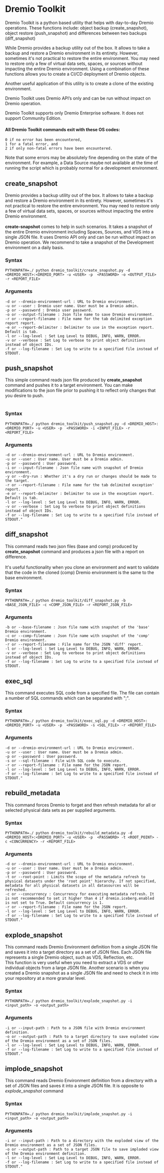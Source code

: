 # Dremio Toolkit

Dremio Toolkit is a python based utility that helps with day-to-day Dremio operations.  These functions include: object backup (create_snapshot), object restore (push_snapshot) and differences between two backups (diff_snapshot)

While Dremio provides a backup utility out of the box. It allows to take a backup and restore a Dremio environment in its entirety. However, sometimes it's not practical to restore the entire environment. You may need to restore only a few of virtual data sets, spaces, or sources without impacting the entire Dremio environment.  Using a combination of these functions allows you to create a CI/CD deployment of Dremio objects.

Another useful application of this utility is to create a clone of the existing environment.

Dremio Toolkit uses Dremio API’s only and can be run without impact on Dremio operation.

Dremio Toolkit supports only Dremio Enterprise software. It does not support Community Edition.

#### All Dremio Toolkit commands exit with these OS codes:
    0 if no error has been encountered, 
    1 for a fatal error, and 
    2 if only non-fatal errors have been encountered.
Note that some errors may be absolutely fine depending on the state of the environment. For example, a Data Source maybe not available at the time of running the script which is probably normal for a development environment.

## create_snapshot

Dremio provides a backup utility out of the box. 
It allows to take a backup and restore a Dremio environment in its entirety. 
However, sometimes it's not practical to restore the entire environment. 
You may need to restore only a few of virtual data sets, spaces, or sources without impacting the entire Dremio environment. 
<br><br>
<b>create-snapshot</b> comes to help in such scenarios. It takes a snapshot of the entire Dremio environment including Spaces, Sources, and VDS into a single JSON file. It uses Dremio API only and can be run without impact on Dremio operation.
We recommend to take a snapshot of the Development environment on a daily basis.

### Syntax
```commandline
PYTHONPATH=./ python dremio_toolkit/create_snapshot.py -d <DREMIO_HOST>:<DREMIO_PORT> -u <USER> -p  <PASSWORD> -o <OUTPUT_FILE> -r <REPORT_FILE>
```

### Arguments
    -d or --dremio-environment-url : URL to Dremio environment.
    -u or --user : Dremio user name. User must be a Dremio admin.
    -p or --password : Dremio user password.
    -o or --output-filename : Json file name to save Dremio environment.
    -r or --report-filename : File name for the tab delimited exception report report.
    -e or --report-delimiter : Delimiter to use in the exception report. Default is tab.
    -l or --log-level : Set Log Level to DEBUG, INFO, WARN, ERROR.
    -v or --verbose : Set Log to verbose to print object definitions instead of object IDs.
    -f or --log-filename : Set Log to write to a specified file instead of STDOUT.


## push_snapshot

This simple command reads json file produced by <b>create_snapshot</b> command and pushes it to a target environment. You can make modifications to the json file prior to pushing it to reflect only changes that you desire to push.
<br><br>

### Syntax
```commandline
PYTHONPATH=./ python dremio_toolkit/push_snapshot.py -d <DREMIO_HOST>:<DREMIO_PORT> -u <USER> -p  <PASSWORD> -i <INPUT_FILE> -r <REPORT_FILE>
```

### Arguments
    -d or --dremio-environment-url : URL to Dremio environment.
    -u or --user : User name. User must be a Dremio admin.
    -p or --password : User password.
    -i or --input-filename : Json file name with snapshot of Dremio environment.
    -y or --dry-run : Whether it's a dry run or changes should be made to the target.
    -r or --report-filename : File name for the tab delimited exception' report.
    -e or --report-delimiter : Delimiter to use in the exception report. Default is tab.
    -l or --log-level : Set Log Level to DEBUG, INFO, WARN, ERROR.
    -v or --verbose : Set Log to verbose to print object definitions instead of object IDs.
    -f or --log-filename : Set Log to write to a specified file instead of STDOUT."


## diff_snapshot

This  command reads two json files (base and comp) produced by <b>create_snapshot</b> command and produces a json file with a report on difference. 
<br><br>It's useful functionality when you clone an environment and want to validate that the code in the cloned (comp) Dremio environment is the same to the base environment.

### Syntax
```commandline
PYTHONPATH=./ python dremio_toolkit/diff_snapshot.py -b <BASE_JSON_FILE> -c <COMP_JSON_FILE> -r <REPORT_JSON_FILE>
```
 
### Arguments

    -b or --base-filename : Json file name with snapshot of the 'base' Dremio environment.
    -c or --comp-filename : Json file name with snapshot of the 'comp' Dremio environment.
    -r or --report-filename : File name for the JSON 'diff' report.
    -l or --log-level : Set Log Level to DEBUG, INFO, WARN, ERROR.
    -v or --verbose : Set Log to verbose to print object definitions instead of object IDs.
    -f or --log-filename : Set Log to write to a specified file instead of STDOUT.

## exec_sql

This  command executes SQL code from a specified file. The file can contain a number of SQL commands which can be separated with ";". 

### Syntax
```commandline
PYTHONPATH=./ python dremio_toolkit/exec_sql.py -d <DREMIO_HOST>:<DREMIO_PORT> -u <USER> -p  <PASSWORD> -s <SQL_FILE> -r <REPORT_FILE>
```
 
### Arguments

    -d or --dremio-environment-url : URL to Dremio environment.
    -u or --user : User name. User must be a Dremio admin.
    -p or --password : User password.
    -s or --sql-filename : File with SQL code to execute.
    -r or --report-filename : File name for the JSON report.
    -l or --log-level : Set Log Level to DEBUG, INFO, WARN, ERROR.
    -f or --log-filename : Set Log to write to a specified file instead of STDOUT."


## rebuild_metadata

This command forces Dremio to forget and then refresh metadata for all or selected physical data sets as per supplied arguments. 

### Syntax
```commandline
PYTHONPATH=./ python dremio_toolkit/rebuild_metadata.py -d <DREMIO_HOST>:<DREMIO_PORT> -u <USER> -p  <PASSWORD> -t <ROOT_POINT> -c <CONCURRENCY> -r <REPORT_FILE>
```
 
### Arguments

    -d or --dremio-environment-url : URL to Dremio environment.
    -u or --user : User name. User must be a Dremio admin.
    -p or --password : User password.
    -t or --root-point : Limits the scope of the metadata refresh to physical datasets under the 'root point' hierarchy. If not specified, metadata for all physical datasets in all datasources will be refreshed.
    -c or --concurrency : Concurrency for executing metadata refresh. It is not recommended to set it higher than 4 if dremio.iceberg.enabled is not set to True. Default concurrency is 1.
    -r or --report-filename : File name for the JSON report.
    -l or --log-level : Set Log Level to DEBUG, INFO, WARN, ERROR.
    -f or --log-filename : Set Log to write to a specified file instead of STDOUT."


## explode_snapshot

This  command reads Dremio Environment definition from a single JSON file and saves it into a target directory as a set of JSON files.
Each JSON file represents a single Dremio object, such as VDS, Reflection, etc. <br>
This function is very useful when you need to extract a VDS or other individual objects from a large JSON file. 
Another scenario is when you created a Dremio snapshot as a single JSON file and need to check it in into your repository at a more granular level.

### Syntax
```commandline
PYTHONPATH=./ python dremio_toolkit/explode_snapshot.py -i <input_path> -o <output_path>
```
 
### Arguments

    -i or --input-path : Path to a JSON file with Dremio environment definition.
    -o or --output-path : Path to a target directory to save exploded view of the Dremio environment as a set of JSON files.
    -l or --log-level : Set Log Level to DEBUG, INFO, WARN, ERROR.
    -f or --log-filename : Set Log to write to a specified file instead of STDOUT."

## implode_snapshot

This command reads Dremio Environment definition from a directory with a set of JSON files and saves it into a single JSON file.
It is opposite to _explode_snapshot_ command <br>

### Syntax
```commandline
PYTHONPATH=./ python dremio_toolkit/implode_snapshot.py -i <input_path> -o <output_path>
```
 
### Arguments

    -i or --input-path : Path to a directory with the exploded view of the Dremio environment as a set of JSON files.
    -o or --output-path : Path to a target JSON file to save imploded view of the Dremio environment definition.
    -l or --log-level : Set Log Level to DEBUG, INFO, WARN, ERROR.
    -f or --log-filename : Set Log to write to a specified file instead of STDOUT."
